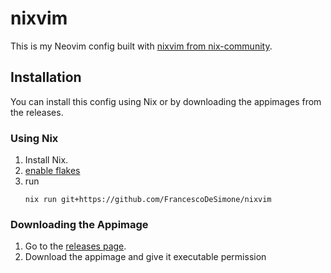 # nixvim

This is my Neovim config built with [nixvim from nix-community](https://github.com/nix-community/nixvim).

## Installation

You can install this config using Nix or by downloading the appimages from the releases.

### Using Nix

1. Install Nix.
2. [enable flakes](https://nixos.wiki/wiki/Flakes)
3. run
   ```
   nix run git+https://github.com/FrancescoDeSimone/nixvim
   ```

### Downloading the Appimage

1. Go to the [releases page](https://github.com/FrancescoDeSimone/nixvim/releases).
2. Download the appimage  and give it executable permission

